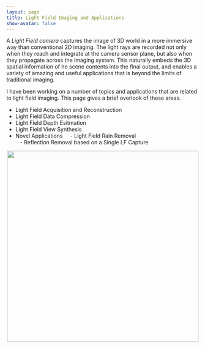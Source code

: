 ```yaml
---
layout: page
title: Light Field Imaging and Applications
show-avatar: false
---
```

A _Light Field camera_ captures the image of 3D world in a more immersive way than conventional 2D imaging. 
The light rays are recorded not only when they reach and integrate at the camera sensor plane, but also when they propagate across the imaging system. This naturally embeds the 3D spatial information of he scene contents into the final output, and enables a variety of amazing and useful applications that is beyond the limits of traditional imaging.

I have been working on a number of topics and applications that are related to light field imaging. This page gives a brief overlook of these areas.

- Light Field Acquisition and Reconstruction  
- Light Field Data Compression  
- Light Field Depth Esitmation  
- Light Field View Synthesis  
- Novel Applications
&nbsp; &nbsp; - Light Field Rain Removal  
&nbsp; &nbsp;- Reflection Removal based on a Single LF Capture  

<p align="center">
<img src="https://hotndy.github.io/projects/LFCS/opticalDiagram.jpg" width="500px"/>
</p>
  
